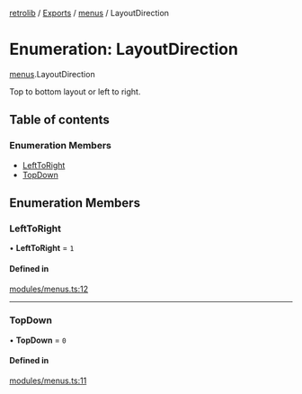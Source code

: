 [retrolib](../README.md) / [Exports](../modules.md) / [menus](../modules/menus.md) / LayoutDirection

# Enumeration: LayoutDirection

[menus](../modules/menus.md).LayoutDirection

Top to bottom layout or left to right.

## Table of contents

### Enumeration Members

- [LeftToRight](menus.LayoutDirection.md#lefttoright)
- [TopDown](menus.LayoutDirection.md#topdown)

## Enumeration Members

### LeftToRight

• **LeftToRight** = ``1``

#### Defined in

[modules/menus.ts:12](https://github.com/philbgarner/retrolib/blob/ffca896/src/modules/menus.ts#L12)

___

### TopDown

• **TopDown** = ``0``

#### Defined in

[modules/menus.ts:11](https://github.com/philbgarner/retrolib/blob/ffca896/src/modules/menus.ts#L11)
